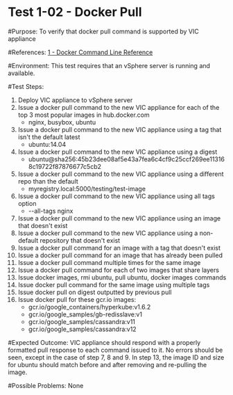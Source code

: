 Test 1-02 - Docker Pull
=======

#Purpose:
To verify that docker pull command is supported by VIC appliance

#References:
[1 - Docker Command Line Reference](https://docs.docker.com/engine/reference/commandline/pull/)

#Environment:
This test requires that an vSphere server is running and available.

#Test Steps:
1. Deploy VIC appliance to vSphere server
2. Issue a docker pull command to the new VIC appliance for each of the top 3 most popular images in hub.docker.com
    * nginx, busybox, ubuntu
3. Issue a docker pull command to the new VIC appliance using a tag that isn't the default latest
    * ubuntu:14.04
4. Issue a docker pull command to the new VIC appliance using a digest
    * ubuntu@sha256:45b23dee08af5e43a7fea6c4cf9c25ccf269ee113168c19722f87876677c5cb2
5. Issue a docker pull command to the new VIC appliance using a different repo than the default
    * myregistry.local:5000/testing/test-image
6. Issue a docker pull command to the new VIC appliance using all tags option
    * --all-tags nginx
7. Issue a docker pull command to the new VIC appliance using an image that doesn't exist
8. Issue a docker pull command to the new VIC appliance using a non-default repository that doesn't exist
9. Issue a docker pull command for an image with a tag that doesn't exist
10. Issue a docker pull command for an image that has already been pulled
11. Issue a docker pull command multiple times for the same image
12. Issue a docker pull command for each of two images that share layers
13. Issue docker images, rmi ubuntu, pull ubuntu, docker images commands
14. Issue docker pull command for the same image using multiple tags
18. Issue docker pull on digest outputted by previous pull
19. Issue docker pull for these gcr.io images:
    * gcr.io/google_containers/hyperkube:v1.6.2
    * gcr.io/google_samples/gb-redisslave:v1
    * gcr.io/google_samples/cassandra:v11
    * gcr.io/google_samples/cassandra:v12

#Expected Outcome:
VIC appliance should respond with a properly formatted pull response to each command issued to it. No errors should be seen, except in the case of step 7, 8 and 9. In step 13, the image ID and size for ubuntu should match before and after removing and re-pulling the image.

#Possible Problems:
None
